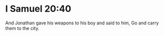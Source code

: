 # I Samuel 20:40

And Jonathan gave his weapons to his boy and said to him, Go and carry them to the city.
